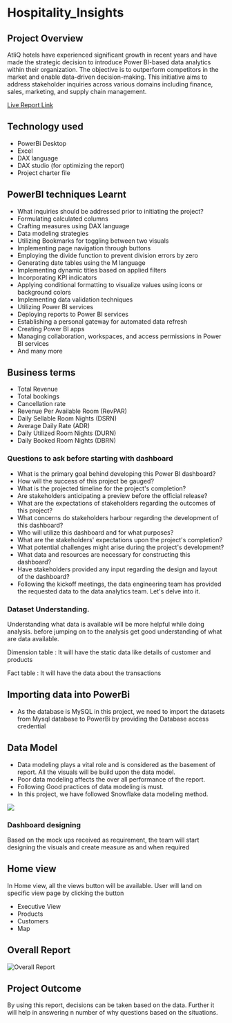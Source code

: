 # Hospitality_Insights

## Project Overview

AtliQ hotels have experienced significant growth in recent years and have made the strategic decision to introduce Power BI-based data analytics within their organization. The objective is to outperform competitors in the market and enable data-driven decision-making. This initiative aims to address stakeholder inquiries across various domains including finance, sales, marketing, and supply chain management.

[Live Report Link](https://app.powerbi.com/groups/me/reports/4c01b90d-02ed-4496-bc78-542a97b6c39b/ReportSection8b3607d3a9eb5c7e678f?experience=power-bi)
## Technology used

- PowerBi Desktop
- Excel
- DAX language
- DAX studio (for optimizing the report)
- Project charter file

## PowerBI techniques Learnt


- What inquiries should be addressed prior to initiating the project?
- Formulating calculated columns
- Crafting measures using DAX language
- Data modeling strategies
- Utilizing Bookmarks for toggling between two visuals
- Implementing page navigation through buttons
- Employing the divide function to prevent division errors by zero
- Generating date tables using the M language
- Implementing dynamic titles based on applied filters
- Incorporating KPI indicators
- Applying conditional formatting to visualize values using icons or background colors
- Implementing data validation techniques
- Utilizing Power BI services
- Deploying reports to Power BI services
- Establishing a personal gateway for automated data refresh
- Creating Power BI apps
- Managing collaboration, workspaces, and access permissions in Power BI services
- And many more 

## Business terms
- Total Revenue
- Total bookings
- Cancellation rate
- Revenue Per Available Room (RevPAR)
- Daily Sellable Room Nights (DSRN)
- Average Daily Rate (ADR)
- Daily Utilized Room Nights (DURN)
- Daily Booked Room Nights (DBRN)


### Questions to ask before starting with dashboard

- What is the primary goal behind developing this Power BI dashboard?
- How will the success of this project be gauged?
- What is the projected timeline for the project's completion?
- Are stakeholders anticipating a preview before the official release?
- What are the expectations of stakeholders regarding the outcomes of this project?
- What concerns do stakeholders harbour regarding the development of this dashboard?
- Who will utilize this dashboard and for what purposes?
- What are the stakeholders' expectations upon the project's completion?
- What potential challenges might arise during the project's development?
- What data and resources are necessary for constructing this dashboard?
- Have stakeholders provided any input regarding the design and layout of the dashboard?
- Following the kickoff meetings, the data engineering team has provided the requested data to the data analytics team. Let's delve into it.

### Dataset **Understanding.**

Understanding what data is available will be more helpful while doing analysis. before jumping on to the analysis get good understanding of what are data available.

Dimension table : It will have the static data like details of customer and products

Fact table : It will have the data about the transactions  



## Importing data into PowerBi

- As the database is MySQL in this project, we need to import the datasets from Mysql database to PowerBi by providing the Database access credential

## Data Model

- Data modeling plays a vital role and is considered as the basement of report. All the visuals will be build upon the data model.
- Poor data modeling affects the over all performance of the report.
- Following Good practices of data modeling is must. 
- In this project, we have followed Snowflake data modeling method.

<img src="(https://github.com/jkovuru/Hospitality_Insights/blob/main/Report/data%20model.png)" class="center">

### Dashboard designing

Based on the mock ups received as requirement, the team will start designing the visuals and create measure as and when required

## Home view

In Home view, all the views button will be available. User will land on specific view page by clicking the button 

- Executive View
- Products
- Customers
- Map

## Overall Report

![Overall Report](https://app.powerbi.com/groups/me/reports/4c01b90d-02ed-4496-bc78-542a97b6c39b/ReportSection8b3607d3a9eb5c7e678f?experience=power-bi)


## Project Outcome

By using this report, decisions can be taken based on the data. Further it will help in answering n number of why questions based on the situations.
